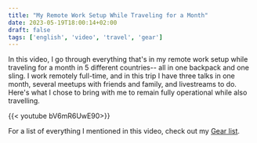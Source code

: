 ```yaml
---
title: "My Remote Work Setup While Traveling for a Month"
date: 2023-05-19T18:00:14+02:00
draft: false
tags: ['english', 'video', 'travel', 'gear']
---
```

In this video, I go through everything that's in my remote work setup while traveling for a month in 5 different countries-- all in one backpack and one sling. I work remotely full-time, and in this trip I have three talks in one month, several meetups with friends and family, and livestreams to do. Here's what I chose to bring with me to remain fully operational while also travelling.

{{< youtube bV6mR6UwE90>}}

For a list of everything I mentioned in this video, check out my [Gear list](/gear/).